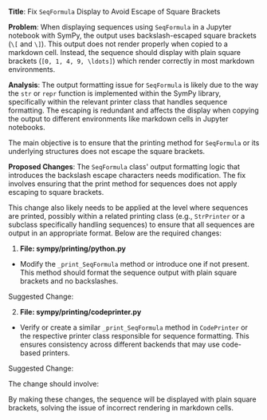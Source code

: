 **Title**: Fix `SeqFormula` Display to Avoid Escape of Square Brackets

**Problem**:
When displaying sequences using `SeqFormula` in a Jupyter notebook with SymPy, the output uses backslash-escaped square brackets (`\[` and `\]`). This output does not render properly when copied to a markdown cell. Instead, the sequence should display with plain square brackets (`[0, 1, 4, 9, \ldots]`) which render correctly in most markdown environments.

**Analysis**:
The output formatting issue for `SeqFormula` is likely due to the way the `str` or `repr` function is implemented within the SymPy library, specifically within the relevant printer class that handles sequence formatting. The escaping is redundant and affects the display when copying the output to different environments like markdown cells in Jupyter notebooks. 

The main objective is to ensure that the printing method for `SeqFormula` or its underlying structures does not escape the square brackets.

**Proposed Changes**:
The `SeqFormula` class' output formatting logic that introduces the backslash escape characters needs modification. The fix involves ensuring that the print method for sequences does not apply escaping to square brackets.

This change also likely needs to be applied at the level where sequences are printed, possibly within a related printing class (e.g., `StrPrinter` or a subclass specifically handling sequences) to ensure that all sequences are output in an appropriate format. Below are the required changes:

1. **File: sympy/printing/python.py**
  - Modify the `_print_SeqFormula` method or introduce one if not present. This method should format the sequence output with plain square brackets and no backslashes.

Suggested Change:


2. **File: sympy/printing/codeprinter.py**
  - Verify or create a similar `_print_SeqFormula` method in `CodePrinter` or the respective printer class responsible for sequence formatting. This ensures consistency across different backends that may use code-based printers.

Suggested Change:


The change should involve:


By making these changes, the sequence will be displayed with plain square brackets, solving the issue of incorrect rendering in markdown cells.